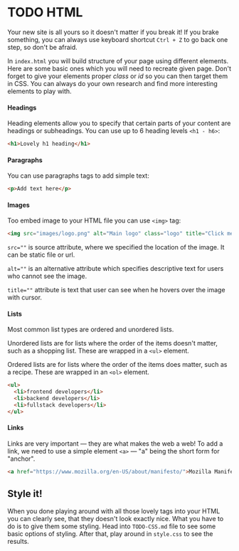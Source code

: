 # TODO HTML

Your new site is all yours so it doesn't matter if you break it! If you brake something, you can always use keyboard shortcut `Ctrl + Z` to go back one step, so don't be afraid.

In `index.html` you will build structure of your page using different elements. Here are some basic ones which you will need to recreate given page. Don't forget to give your elements proper *class* or *id* so you can then target them in CSS. You can always do your own research and find more interesting elements to play with.

#### Headings

Heading elements allow you to specify that certain parts of your content are headings or subheadings. You can use up to 6 heading levels `<h1 - h6>`:

```html
<h1>Lovely h1 heading</h1>
```

#### Paragraphs

You can use paragraphs tags to add simple text:

```html
<p>Add text here</p>
```

#### Images

Too embed image to your HTML file you can use `<img>` tag:

```html
<img src="images/logo.png" alt="Main logo" class="logo" title="Click me!" />
```

`src=""` is source attribute, where we specified the location of the image. It can be static file or url.

`alt=""` is an alternative attribute which specifies descriptive text for users who cannot see the image.

`title=""` attribute is text that user can see when he hovers over the image with cursor.

#### Lists

Most common list types are ordered and unordered lists.

Unordered lists are for lists where the order of the items doesn't matter, such as a shopping list. These are wrapped in a `<ul>` element.

Ordered lists are for lists where the order of the items does matter, such as a recipe. These are wrapped in an `<ol>` element.

```html
<ul>
  <li>frontend developers</li>
  <li>backend developers</li>
  <li>fullstack developers</li>
</ul>
```

#### Links

Links are very important — they are what makes the web a web! To add a link, we need to use a simple element `<a>` — "a" being the short form for "anchor".

```html
<a href="https://www.mozilla.org/en-US/about/manifesto/">Mozilla Manifesto</a>
```

## Style it!

When you done playing around with all those lovely tags into your HTML you can clearly see, that they doesn't look exactly nice. What you have to do is to give them some styling. Head into `TODO-CSS.md` file to see some basic options of styling. After that, play around in `style.css` to see the results.
